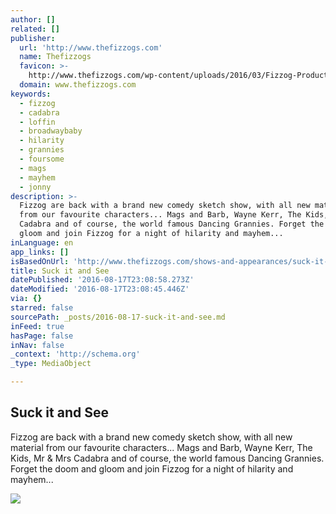 ```yaml
---
author: []
related: []
publisher:
  url: 'http://www.thefizzogs.com'
  name: Thefizzogs
  favicon: >-
    http://www.thefizzogs.com/wp-content/uploads/2016/03/Fizzog-Productions-Favicon.png
  domain: www.thefizzogs.com
keywords:
  - fizzog
  - cadabra
  - loffin
  - broadwaybaby
  - hilarity
  - grannies
  - foursome
  - mags
  - mayhem
  - jonny
description: >-
  Fizzog are back with a brand new comedy sketch show, with all new material
  from our favourite characters... Mags and Barb, Wayne Kerr, The Kids, Mr & Mrs
  Cadabra and of course, the world famous Dancing Grannies. Forget the doom and
  gloom and join Fizzog for a night of hilarity and mayhem...
inLanguage: en
app_links: []
isBasedOnUrl: 'http://www.thefizzogs.com/shows-and-appearances/suck-it-and-see/'
title: Suck it and See
datePublished: '2016-08-17T23:08:58.273Z'
dateModified: '2016-08-17T23:08:45.446Z'
via: {}
starred: false
sourcePath: _posts/2016-08-17-suck-it-and-see.md
inFeed: true
hasPage: false
inNav: false
_context: 'http://schema.org'
_type: MediaObject

---
```

<article style=""><h1>Suck it and See</h1><p>Fizzog are back with a brand new comedy sketch show, with all new material from our favourite characters... Mags and Barb, Wayne Kerr, The Kids, Mr &amp; Mrs Cadabra and of course, the world famous Dancing Grannies. Forget the doom and gloom and join Fizzog for a night of hilarity and mayhem...</p><img src="http://www.thefizzogs.com/wp-content/uploads/2016/08/Suck-it-and-See-Poster-2016.jpg" /></article>